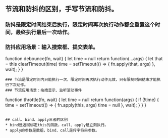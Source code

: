 ## 节流和防抖的区别，手写节流和防抖。
### 防抖是限定时间结束后执行，限定时间再次执行动作都会重置这个时间，最终执行最后一次动作。
### 防抖应用场景：输入搜索框、提交表单。
function debounce(fn, wait) {
  let time = null
  return function(...args) {
    let that = this
    clearTimeout(time)
    time = setTimeout(() => {
      fn.apply(that, args)
    }, wait);
  }
}
```
### 节流是限定时间内只能执行一次，限定时间再次执行动作无效，只有限制时间结束才能执行下次动作。
### 节流应用场景：拖拽显示、监听滚动事件
```
function throttle(fn, wait) {
  let time = null
  return function(args) {
    if (!time) {
      time = setTimeout(() => {
        fn.apply(this, args)
        time = null
      }, wait);
    }
  }
}
```

## call、bind、apply三者的区别
* bind是返回绑定this的函数，call、apply是立刻执行。
* apply的参数是数组，bind、call是传字符串参数。